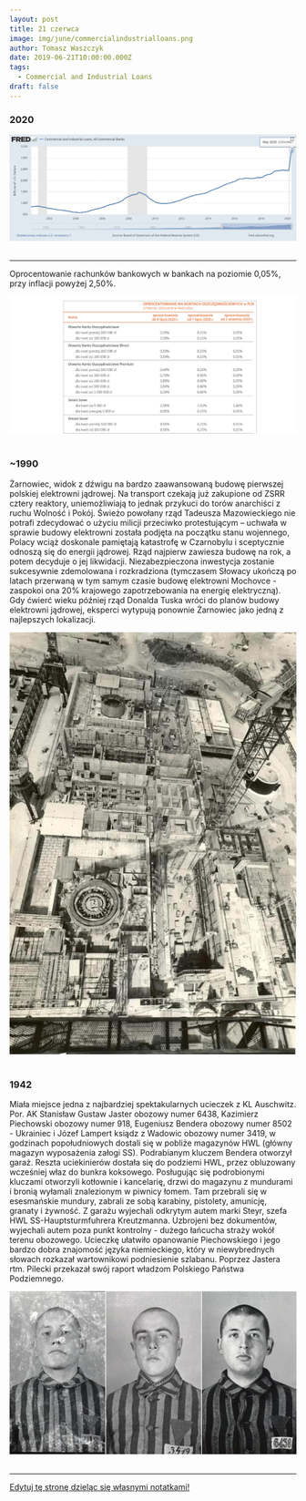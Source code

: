 ```yaml
---
layout: post
title: 21 czerwca
image: img/june/commercialindustrialloans.png
author: Tomasz Waszczyk
date: 2019-06-21T10:00:00.000Z
tags:
  - Commercial and Industrial Loans
draft: false
---
```


### 2020

<img src="./img/june/commercialindustrialloans.png"><br><br>

---

Oprocentowanie rachunków bankowych w bankach na poziomie 0,05%, przy inflacji powyżej 2,50%.

<img src="./img/june/oszczednosci.jpg"><br><br>

### ~1990

Żarnowiec, widok z dźwigu na bardzo zaawansowaną budowę pierwszej polskiej elektrowni jądrowej. Na transport czekają już zakupione od ZSRR cztery reaktory, uniemożliwiają to jednak przykuci do torów anarchiści z ruchu Wolność i Pokój. Świeżo powołany rząd Tadeusza Mazowieckiego nie potrafi zdecydować o użyciu milicji przeciwko protestującym – uchwała w sprawie budowy elektrowni została podjęta na początku stanu wojennego, Polacy wciąż doskonale pamiętają katastrofę w Czarnobylu i sceptycznie odnoszą się do energii jądrowej. Rząd najpierw zawiesza budowę na rok, a potem decyduje o jej likwidacji. Niezabezpieczona inwestycja zostanie sukcesywnie zdemolowana i rozkradziona (tymczasem Słowacy ukończą po latach przerwaną w tym samym czasie budowę elektrowni Mochovce - zaspokoi ona 20% krajowego zapotrzebowania na energię elektryczną). Gdy ćwierć wieku później rząd Donalda Tuska wróci do planów budowy elektrowni jądrowej, eksperci wytypują ponownie Żarnowiec jako jedną z najlepszych lokalizacji.

<img src="./img/june/zarnowiec.jpg"><br><br>

### 1942

Miała miejsce jedna z najbardziej spektakularnych ucieczek z KL Auschwitz. Por. AK Stanisław Gustaw Jaster obozowy numer 6438, Kazimierz Piechowski obozowy numer 918, Eugeniusz Bendera obozowy numer 8502 - Ukrainiec i Józef Lampert ksiądz z Wadowic obozowy numer 3419, w godzinach popołudniowych dostali się w pobliże magazynów HWL (główny magazyn wyposażenia załogi SS). Podrabianym kluczem Bendera otworzył garaż. Reszta uciekinierów dostała się do podziemi HWL, przez obluzowany wcześniej właz do bunkra koksowego. Posługując się podrobionymi kluczami otworzyli kotłownie i kancelarię, drzwi do magazynu z mundurami i bronią wyłamali znalezionym w piwnicy łomem. Tam przebrali się w esesmańskie mundury, zabrali ze sobą karabiny, pistolety, amunicję, granaty i żywność. Z garażu wyjechali odkrytym autem marki Steyr, szefa HWL SS-Hauptsturmfuhrera Kreutzmanna. Uzbrojeni bez dokumentów, wyjechali autem poza punkt kontrolny - dużego łańcucha straży wokół terenu obozowego. Ucieczkę ułatwiło opanowanie Piechowskiego i jego bardzo dobra znajomość języka niemieckiego, który w niewybrednych słowach rozkazał wartownikowi podniesienie szlabanu. Poprzez Jastera rtm. Pilecki przekazał swój raport władzom Polskiego Państwa Podziemnego.

<img src="./img/june/uciekli.jpg"><br><br>

---

<a href="https://github.com/TomaszWaszczyk/historia.waszczyk.com/edit/master/src/content/june-21.md" target="_blank">Edytuj tę stronę dzieląc się własnymi notatkami!</a>
